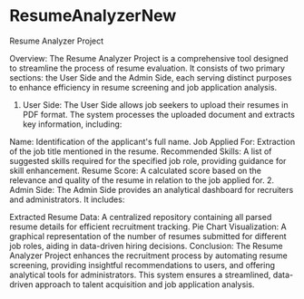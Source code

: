 # ResumeAnalyzerNew
Resume Analyzer Project

Overview: The Resume Analyzer Project is a comprehensive tool designed to streamline the process of resume evaluation. It consists of two primary sections: the User Side and the Admin Side, each serving distinct purposes to enhance efficiency in resume screening and job application analysis.

1. User Side: The User Side allows job seekers to upload their resumes in PDF format. The system processes the uploaded document and extracts key information, including:

Name: Identification of the applicant's full name.
Job Applied For: Extraction of the job title mentioned in the resume.
Recommended Skills: A list of suggested skills required for the specified job role, providing guidance for skill enhancement.
Resume Score: A calculated score based on the relevance and quality of the resume in relation to the job applied for.
2. Admin Side: The Admin Side provides an analytical dashboard for recruiters and administrators. It includes:

Extracted Resume Data: A centralized repository containing all parsed resume details for efficient recruitment tracking.
Pie Chart Visualization: A graphical representation of the number of resumes submitted for different job roles, aiding in data-driven hiring decisions.
Conclusion: The Resume Analyzer Project enhances the recruitment process by automating resume screening, providing insightful recommendations to users, and offering analytical tools for administrators. This system ensures a streamlined, data-driven approach to talent acquisition and job application analysis.

